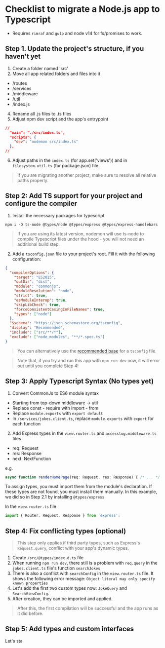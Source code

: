 # Checklist to migrate a Node.js app to Typescript

- Requires `rimraf` and `gulp` and node v14 for fs/promises to work.

## Step 1. Update the project's structure, if you haven't yet
1. Create a folder named 'src'
2. Move all app related folders and files into it
  - /routes
  - /services
  - /middleware
  - /util
  - /index.js
4. Rename all .js files to .ts files
5. Adjust npm dev script and the app's entrypoint
```json
//
  "main": "./src/index.ts",
  "scripts": {
    "dev": "nodemon src/index.ts"
  },
//
```
6. Adjust paths in the `index.ts` (for app.set('views')) and in `filesystem.util.ts` (for package.json) file.

> If you are migrating another project, make sure to resolve all relative paths properly.

## Step 2: Add TS support for your project and configure the compiler
1. Install the necessary packages for typescript

```shell
npm i -D ts-node @types/node @types/express @types/express-handlebars
```

> If you are using its latest version, nodemon will use ts-node to compile Typescript files under the hood - you will not need an additional build step.

2. Add a `tsconfig.json` file to your project's root. Fill it with the following configuration: 

```json
{
  "compilerOptions": {
    "target": "ES2015",
    "outDir": "dist",
    "module": "commonjs",
    "moduleResolution": "node",
    "strict": true,
    "esModuleInterop": true,
    "skipLibCheck": true,
    "forceConsistentCasingInFileNames": true,
    "types": ["node"]
  },
  "$schema": "https://json.schemastore.org/tsconfig",
  "display": "Recommended",
  "include": ["src/**/*"],
  "exclude": ["node_modules", "**/*.spec.ts"]
}
```

> You can alternatively use the [recommended base](https://www.npmjs.com/package/@tsconfig/recommended) for a `tsconfig` file.

> Note that, if you try and run this app with `npm run dev` now, it will error out until you complete Step 4!

## Step 3: Apply Typescript Syntax (No types yet)
1. Convert CommonJs to ES6 module syntax

- Starting from top-down middleware -> util
- Replace const - require with import - from
- Replace `module.exports` with `export default`
- In `/services/jokes.client.ts`, replace `module.exports` with `export` for each function

2. Add Express types in the `view.router.ts` and `accesslog.middleware.ts` files 
- req: Request
- res: Response
- next: NextFunction

e.g.

```ts
async function renderHomePage(req: Request, res: Response) { /* ... */ }
```

To assign types, you must import them from the module's declaration. If these types are not found, you must install them manually. In this example, we did so in Step 2.1 by installing `@types/express`

In the `view.router.ts` file

```ts
import { Router, Request, Response } from 'express';
```

## Step 4: Fix conflicting types (optional)

> This step only applies if third party types, such as Express's `Request.query`, conflict with your app's dynamic types.

 1. Create `/src/@types/index.d.ts` file
 2. When running `npm run dev`, there still is a problem with `req.query` in the `jokes.client.ts` file's function `searchJokes`
 3. There is also a conflict with `searchConfig` in the `view.router.ts` file. It shows the following error message: `Object literal may only specify known properties`
 4. Let's add the first two custom types now: `JokeQuery` and `SearchViewConfig`. 
 5. After creation, they can be imported and applied.

> After this, the first compilation will be successful and the app runs as it did before.

## Step 5: Add types and custom interfaces
Let's sta
